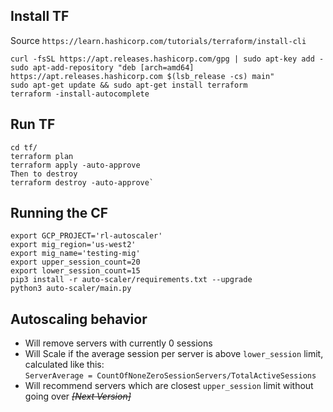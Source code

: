 ## Install TF
Source
`https://learn.hashicorp.com/tutorials/terraform/install-cli`

```
curl -fsSL https://apt.releases.hashicorp.com/gpg | sudo apt-key add -
sudo apt-add-repository "deb [arch=amd64] https://apt.releases.hashicorp.com $(lsb_release -cs) main"
sudo apt-get update && sudo apt-get install terraform
terraform -install-autocomplete
```

## Run TF
```
cd tf/
terraform plan
terraform apply -auto-approve
Then to destroy
terraform destroy -auto-approve`
```

## Running the CF
```
export GCP_PROJECT='rl-autoscaler'
export mig_region='us-west2'
export mig_name='testing-mig'
export upper_session_count=20
export lower_session_count=15
pip3 install -r auto-scaler/requirements.txt --upgrade
python3 auto-scaler/main.py
```

## Autoscaling behavior
* Will remove servers with currently 0 sessions
* Will Scale if the average session per server is above `lower_session` limit, calculated like this:\
`ServerAverage = CountOfNoneZeroSessionServers/TotalActiveSessions`
* Will recommend servers which are closest `upper_session` limit without going over ~~*[Next Version]*~~
